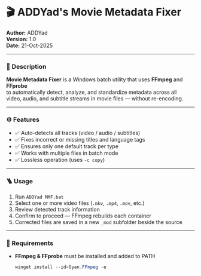 # 🎬 ADDYad's Movie Metadata Fixer

**Author:** ADDYad  
**Version:** 1.0  
**Date:** 21-Oct-2025  

---

### 🧩 Description
**Movie Metadata Fixer** is a Windows batch utility that uses **FFmpeg** and **FFprobe**  
to automatically detect, analyze, and standardize metadata across all  
video, audio, and subtitle streams in movie files — without re-encoding.

---

### ⚙️ Features
- ✅ Auto-detects all tracks (video / audio / subtitles)  
- ✅ Fixes incorrect or missing titles and language tags  
- ✅ Ensures only one default track per type  
- ✅ Works with multiple files in batch mode  
- ✅ Lossless operation (uses `-c copy`)

---

### 🪜 Usage
1. Run `ADDYad MMF.bat`
2. Select one or more video files (`.mkv`, `.mp4`, `.mov`, etc.)
3. Review detected track information
4. Confirm to proceed — FFmpeg rebuilds each container
5. Corrected files are saved in a new `_mod` subfolder beside the source

---

### 🧰 Requirements
- **FFmpeg & FFprobe** must be installed and added to PATH  
  ```powershell
  winget install --id=Gyan.FFmpeg -e
